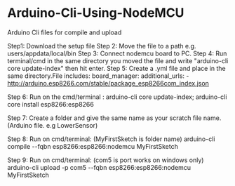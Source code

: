 # Arduino-Cli-Using-NodeMCU
Arduino Cli files for compile and upload 

Step1: Download the setup file
Step 2: Move the file to a path e.g.  users/appdata/local/bin
Step 3: Connect nodemcu board to PC.
Step 4: Run terminal/cmd in the same directory you moved the file and write "arduino-cli core update-index" then hit enter.
Step 5: Create a .yml file and place in the same directory.File includes: 
        board_manager:
          additional_urls:
            - http://arduino.esp8266.com/stable/package_esp8266com_index.json
            
Step 6: Run on the cmd/terminal :
        arduino-cli core update-index;
        arduino-cli core install esp8266:esp8266
        
Step 7: Create a folder and give the same name as your scratch file name. (Arduino file. e.g LowerSensor)

Step 8: Run on cmd/terminal: (MyFirstSketch is folder name)
        arduino-cli compile --fqbn esp8266:esp8266:nodemcu MyFirstSketch
        
Step 9: Run on cmd/terminal: (com5 is port works on windows only)
        arduino-cli upload -p com5 --fqbn esp8266:esp8266:nodemcu MyFirstSketch
        
        
